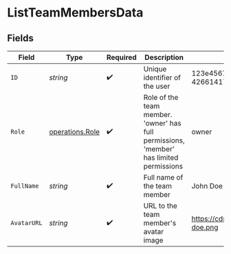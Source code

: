 # ListTeamMembersData


## Fields

| Field                                                                                   | Type                                                                                    | Required                                                                                | Description                                                                             | Example                                                                                 |
| --------------------------------------------------------------------------------------- | --------------------------------------------------------------------------------------- | --------------------------------------------------------------------------------------- | --------------------------------------------------------------------------------------- | --------------------------------------------------------------------------------------- |
| `ID`                                                                                    | *string*                                                                                | :heavy_check_mark:                                                                      | Unique identifier of the user                                                           | 123e4567-e89b-12d3-a456-426614174000                                                    |
| `Role`                                                                                  | [operations.Role](../../models/operations/role.md)                                      | :heavy_check_mark:                                                                      | Role of the team member. 'owner' has full permissions, 'member' has limited permissions | owner                                                                                   |
| `FullName`                                                                              | *string*                                                                                | :heavy_check_mark:                                                                      | Full name of the team member                                                            | John Doe                                                                                |
| `AvatarURL`                                                                             | *string*                                                                                | :heavy_check_mark:                                                                      | URL to the team member's avatar image                                                   | https://cdn.midday.ai/avatars/john-doe.png                                              |